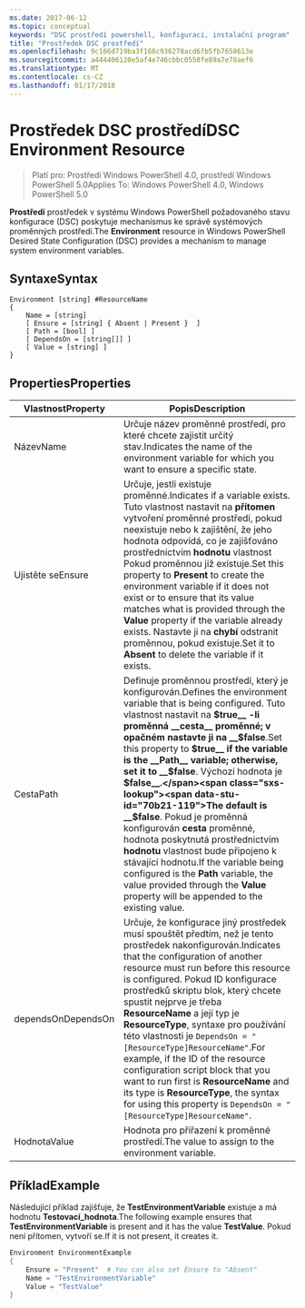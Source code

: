 ```yaml
---
ms.date: 2017-06-12
ms.topic: conceptual
keywords: "DSC prostředí powershell, konfiguraci, instalační program"
title: "Prostředek DSC prostředí"
ms.openlocfilehash: 9c166d719ba3f168c936278acd6fb5fb7658613e
ms.sourcegitcommit: a444406120e5af4e746cbbc0558fe89a7e78aef6
ms.translationtype: MT
ms.contentlocale: cs-CZ
ms.lasthandoff: 01/17/2018
---
```

# <a name="dsc-environment-resource"></a><span data-ttu-id="70b21-103">Prostředek DSC prostředí</span><span class="sxs-lookup"><span data-stu-id="70b21-103">DSC Environment Resource</span></span>

> <span data-ttu-id="70b21-104">Platí pro: Prostředí Windows PowerShell 4.0, prostředí Windows PowerShell 5.0</span><span class="sxs-lookup"><span data-stu-id="70b21-104">Applies To: Windows PowerShell 4.0, Windows PowerShell 5.0</span></span>

<span data-ttu-id="70b21-105">__Prostředí__ prostředek v systému Windows PowerShell požadovaného stavu konfigurace (DSC) poskytuje mechanismus ke správě systémových proměnných prostředí.</span><span class="sxs-lookup"><span data-stu-id="70b21-105">The __Environment__ resource in Windows PowerShell Desired State Configuration (DSC) provides a mechanism to manage system environment variables.</span></span>

## <a name="syntax"></a><span data-ttu-id="70b21-106">Syntaxe</span><span class="sxs-lookup"><span data-stu-id="70b21-106">Syntax</span></span>
``` mof
Environment [string] #ResourceName
{
    Name = [string]
    [ Ensure = [string] { Absent | Present }  ]
    [ Path = [bool] ]
    [ DependsOn = [string[]] ]
    [ Value = [string] ]
}
```

## <a name="properties"></a><span data-ttu-id="70b21-107">Properties</span><span class="sxs-lookup"><span data-stu-id="70b21-107">Properties</span></span>

|  <span data-ttu-id="70b21-108">Vlastnost</span><span class="sxs-lookup"><span data-stu-id="70b21-108">Property</span></span>  |  <span data-ttu-id="70b21-109">Popis</span><span class="sxs-lookup"><span data-stu-id="70b21-109">Description</span></span>   | 
|---|---| 
| <span data-ttu-id="70b21-110">Název</span><span class="sxs-lookup"><span data-stu-id="70b21-110">Name</span></span>| <span data-ttu-id="70b21-111">Určuje název proměnné prostředí, pro které chcete zajistit určitý stav.</span><span class="sxs-lookup"><span data-stu-id="70b21-111">Indicates the name of the environment variable for which you want to ensure a specific state.</span></span>| 
| <span data-ttu-id="70b21-112">Ujistěte se</span><span class="sxs-lookup"><span data-stu-id="70b21-112">Ensure</span></span>| <span data-ttu-id="70b21-113">Určuje, jestli existuje proměnné.</span><span class="sxs-lookup"><span data-stu-id="70b21-113">Indicates if a variable exists.</span></span> <span data-ttu-id="70b21-114">Tuto vlastnost nastavit na __přítomen__ vytvoření proměnné prostředí, pokud neexistuje nebo k zajištění, že jeho hodnota odpovídá, co je zajišťováno prostřednictvím __hodnotu__ vlastnost Pokud proměnnou již existuje.</span><span class="sxs-lookup"><span data-stu-id="70b21-114">Set this property to __Present__ to create the environment variable if it does not exist or to ensure that its value matches what is provided through the __Value__ property if the variable already exists.</span></span> <span data-ttu-id="70b21-115">Nastavte ji na __chybí__ odstranit proměnnou, pokud existuje.</span><span class="sxs-lookup"><span data-stu-id="70b21-115">Set it to __Absent__ to delete the variable if it exists.</span></span>| 
| <span data-ttu-id="70b21-116">Cesta</span><span class="sxs-lookup"><span data-stu-id="70b21-116">Path</span></span>| <span data-ttu-id="70b21-117">Definuje proměnnou prostředí, který je konfigurován.</span><span class="sxs-lookup"><span data-stu-id="70b21-117">Defines the environment variable that is being configured.</span></span> <span data-ttu-id="70b21-118">Tuto vlastnost nastavit na __$true__ -li proměnná __cesta__ proměnné; v opačném nastavte ji na __$false__.</span><span class="sxs-lookup"><span data-stu-id="70b21-118">Set this property to __$true__ if the variable is the __Path__ variable; otherwise, set it to __$false__.</span></span> <span data-ttu-id="70b21-119">Výchozí hodnota je __$false__.</span><span class="sxs-lookup"><span data-stu-id="70b21-119">The default is __$false__.</span></span> <span data-ttu-id="70b21-120">Pokud je proměnná konfigurován __cesta__ proměnné, hodnota poskytnutá prostřednictvím __hodnotu__ vlastnost bude připojeno k stávající hodnotu.</span><span class="sxs-lookup"><span data-stu-id="70b21-120">If the variable being configured is the __Path__ variable, the value provided through the __Value__ property will be appended to the existing value.</span></span>| 
| <span data-ttu-id="70b21-121">dependsOn</span><span class="sxs-lookup"><span data-stu-id="70b21-121">DependsOn</span></span> | <span data-ttu-id="70b21-122">Určuje, že konfigurace jiný prostředek musí spouštět předtím, než je tento prostředek nakonfigurován.</span><span class="sxs-lookup"><span data-stu-id="70b21-122">Indicates that the configuration of another resource must run before this resource is configured.</span></span> <span data-ttu-id="70b21-123">Pokud ID konfigurace prostředků skriptu blok, který chcete spustit nejprve je třeba __ResourceName__ a její typ je __ResourceType__, syntaxe pro používání této vlastnosti je `DependsOn = "[ResourceType]ResourceName"`.</span><span class="sxs-lookup"><span data-stu-id="70b21-123">For example, if the ID of the resource configuration script block that you want to run first is __ResourceName__ and its type is __ResourceType__, the syntax for using this property is `DependsOn = "[ResourceType]ResourceName"`.</span></span>| 
| <span data-ttu-id="70b21-124">Hodnota</span><span class="sxs-lookup"><span data-stu-id="70b21-124">Value</span></span>| <span data-ttu-id="70b21-125">Hodnota pro přiřazení k proměnné prostředí.</span><span class="sxs-lookup"><span data-stu-id="70b21-125">The value to assign to the environment variable.</span></span>| 

## <a name="example"></a><span data-ttu-id="70b21-126">Příklad</span><span class="sxs-lookup"><span data-stu-id="70b21-126">Example</span></span>

<span data-ttu-id="70b21-127">Následující příklad zajišťuje, že __TestEnvironmentVariable__ existuje a má hodnotu __Testovací_hodnota__.</span><span class="sxs-lookup"><span data-stu-id="70b21-127">The following example ensures that __TestEnvironmentVariable__ is present and it has the value __TestValue__.</span></span> <span data-ttu-id="70b21-128">Pokud není přítomen, vytvoří se.</span><span class="sxs-lookup"><span data-stu-id="70b21-128">If it is not present, it creates it.</span></span>

```powershell
Environment EnvironmentExample
{
    Ensure = "Present"  # You can also set Ensure to "Absent"
    Name = "TestEnvironmentVariable"
    Value = "TestValue"
}
```

